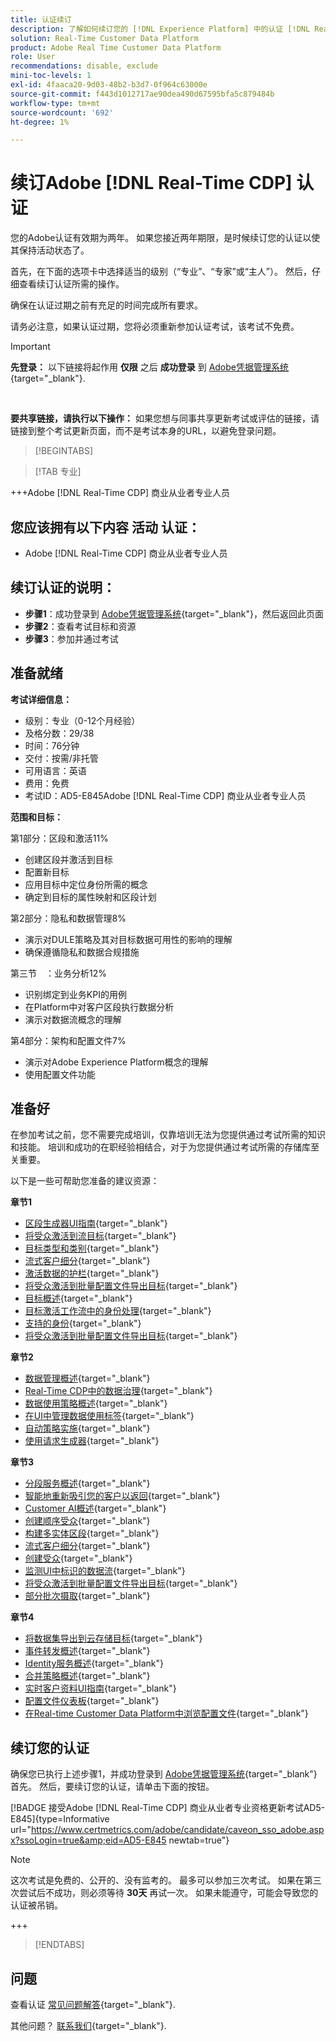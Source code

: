 ```yaml
---
title: 认证续订
description: 了解如何续订您的 [!DNL Experience Platform] 中的认证 [!DNL Real-Time Customer Data Platform].
solution: Real-Time Customer Data Platform
product: Adobe Real Time Customer Data Platform
role: User
recommendations: disable, exclude
mini-toc-levels: 1
exl-id: 4faaca20-9d03-48b2-b3d7-0f964c63000e
source-git-commit: f443d1012717ae90dea490d67595bfa5c879484b
workflow-type: tm+mt
source-wordcount: '692'
ht-degree: 1%

---
```


# 续订Adobe [!DNL Real-Time CDP] 认证

您的Adobe认证有效期为两年。 如果您接近两年期限，是时候续订您的认证以使其保持活动状态了。

首先，在下面的选项卡中选择适当的级别（“专业”、“专家”或“主人”）。 然后，仔细查看续订认证所需的操作。

确保在认证过期之前有充足的时间完成所有要求。

请务必注意，如果认证过期，您将必须重新参加认证考试，该考试不免费。

>[!IMPORTANT]
>
>**先登录：** 以下链接将起作用 **仅限** 之后 **成功登录** 到 [Adobe凭据管理系统](https://www.certmetrics.com/adobe){target="_blank"}.
>
><br>
>
>**要共享链接，请执行以下操作：** 如果您想与同事共享更新考试或评估的链接，请链接到整个考试更新页面，而不是考试本身的URL，以避免登录问题。

>[!BEGINTABS]

>[!TAB 专业]

+++Adobe [!DNL Real-Time CDP] 商业从业者专业人员

## 您应该拥有以下内容 **活动** 认证：

* Adobe [!DNL Real-Time CDP] 商业从业者专业人员

## 续订认证的说明：

* **步骤1**：成功登录到 [Adobe凭据管理系统](https://www.certmetrics.com/adobe){target="_blank"}，然后返回此页面
* **步骤2**：查看考试目标和资源
* **步骤3**：参加并通过考试

## 准备就绪

**考试详细信息：**

* 级别：专业（0-12个月经验）
* 及格分数：29/38
* 时间：76分钟
* 交付：按需/非托管
* 可用语言：英语
* 费用：免费
* 考试ID：AD5-E845Adobe [!DNL Real-Time CDP] 商业从业者专业人员

**范围和目标：**

第1部分：区段和激活11%

* 创建区段并激活到目标
* 配置新目标
* 应用目标中定位身份所需的概念
* 确定到目标的属性映射和区段计划

第2部分：隐私和数据管理8%

* 演示对DULE策略及其对目标数据可用性的影响的理解
* 确保遵循隐私和数据合规措施

第三节　：业务分析12%

* 识别绑定到业务KPI的用例
* 在Platform中对客户区段执行数据分析
* 演示对数据流概念的理解

第4部分：架构和配置文件7%

* 演示对Adobe Experience Platform概念的理解
* 使用配置文件功能

## 准备好

在参加考试之前，您不需要完成培训，仅靠培训无法为您提供通过考试所需的知识和技能。 培训和成功的在职经验相结合，对于为您提供通过考试所需的存储库至关重要。

以下是一些可帮助您准备的建议资源：

**章节1**

* [区段生成器UI指南](https://experienceleague.adobe.com/docs/experience-platform/segmentation/ui/segment-builder.html){target="_blank"}
* [将受众激活到流目标](https://experienceleague.adobe.com/docs/experience-platform/destinations/ui/activate/activate-segment-streaming-destinations.html){target="_blank"}
* [目标类型和类别](https://experienceleague.adobe.com/docs/experience-platform/destinations/destination-types.html){target="_blank"}
* [流式客户细分](https://experienceleague.adobe.com/docs/experience-platform/segmentation/ui/streaming-segmentation.html){target="_blank"}
* [激活数据的护栏](https://experienceleague.adobe.com/docs/experience-platform/destinations/guardrails.html){target="_blank"}
* [将受众激活到批量配置文件导出目标](https://experienceleague.adobe.com/docs/experience-platform/destinations/ui/activate/activate-batch-profile-destinations.html){target="_blank"}
* [目标概述](https://experienceleague.adobe.com/docs/experience-platform/destinations/home.html?lang=zh-Hans){target="_blank"}
* [目标激活工作流中的身份处理](https://experienceleague.adobe.com/docs/experience-platform/destinations/how-destinations-work/identity-handling.html){target="_blank"}
* [支持的身份](https://experienceleague.adobe.com/docs/experience-platform/destinations/catalog/social/facebook.html#supported-identities){target="_blank"}
* [将受众激活到批量配置文件导出目标](https://experienceleague.adobe.com/docs/experience-platform/destinations/ui/activate/activate-batch-profile-destinations.html){target="_blank"}

**章节2**

* [数据管理概述](https://experienceleague.adobe.com/docs/experience-platform/data-governance/home.html?lang=zh-Hans){target="_blank"}
* [Real-Time CDP中的数据治理](https://experienceleague.adobe.com/docs/experience-platform/rtcdp/privacy/data-governance-overview.html){target="_blank"}
* [数据使用策略概述](https://experienceleague.adobe.com/docs/experience-platform/data-governance/policies/overview.html?lang=zh-Hans){target="_blank"}
* [在UI中管理数据使用标签](https://experienceleague.adobe.com/docs/experience-platform/data-governance/labels/user-guide.html?lang=zh-Hant){target="_blank"}
* [自动策略实施](https://experienceleague.adobe.com/docs/experience-platform/data-governance/enforcement/auto-enforcement.html?lang=zh-Hans){target="_blank"}
* [使用请求生成器](https://experienceleague.adobe.com/docs/experience-platform/privacy/ui/user-guide.html?lang=zh-Hans#request-builder){target="_blank"}

**章节3**

* [分段服务概述](https://experienceleague.adobe.com/docs/experience-platform/segmentation/home.html?lang=zh-Hans){target="_blank"}
* [智能地重新吸引您的客户以返回](https://experienceleague.adobe.com/docs/experience-platform/rtcdp/use-cases/personalization-insights-engagement/intelligent-re-engagement.html){target="_blank"}
* [Customer AI概述](https://experienceleague.adobe.com/docs/experience-platform/intelligent-services/customer-ai/overview.html){target="_blank"}
* [创建顺序受众](https://experienceleague.adobe.com/docs/platform-learn/tutorials/audiences/create-sequential-audiences.html){target="_blank"}
* [构建多实体区段](https://experienceleague.adobe.com/docs/platform-learn/getting-started-for-data-architects-and-data-engineers/build-segments.html?lang=en#build-a-multi-entity-segment){target="_blank"}
* [流式客户细分](https://experienceleague.adobe.com/docs/experience-platform/segmentation/ui/streaming-segmentation.html){target="_blank"}
* [创建受众](https://experienceleague.adobe.com/docs/platform-learn/tutorials/audiences/create-audiences.html){target="_blank"}
* [监测UI中标识的数据流](https://experienceleague.adobe.com/docs/experience-platform/dataflows/ui/monitor-identities.html){target="_blank"}
* [将受众激活到批量配置文件导出目标](https://experienceleague.adobe.com/docs/experience-platform/destinations/ui/activate/activate-batch-profile-destinations.html){target="_blank"}
* [部分批次摄取](https://experienceleague.adobe.com/docs/experience-platform/ingestion/batch/partial.html){target="_blank"}

**章节4**

* [将数据集导出到云存储目标](https://experienceleague.adobe.com/docs/experience-platform/destinations/ui/activate/export-datasets.html){target="_blank"}
* [事件转发概述](https://experienceleague.adobe.com/docs/experience-platform/tags/event-forwarding/overview.html){target="_blank"}
* [Identity服务概述](https://experienceleague.adobe.com/docs/experience-platform/identity/home.html?lang=zh-Hans){target="_blank"}
* [合并策略概述](https://experienceleague.adobe.com/docs/experience-platform/profile/merge-policies/overview.html){target="_blank"}
* [实时客户资料UI指南](https://experienceleague.adobe.com/docs/experience-platform/profile/ui/user-guide.html?lang=zh-Hans){target="_blank"}
* [配置文件仪表板](https://experienceleague.adobe.com/docs/experience-platform/dashboards/guides/profiles.html){target="_blank"}
* [在Real-time Customer Data Platform中浏览配置文件](https://experienceleague.adobe.com/docs/experience-platform/rtcdp/profile/profile-browse.html){target="_blank"}

## 续订您的认证

确保您已执行上述步骤1，并成功登录到 [Adobe凭据管理系统](https://www.certmetrics.com/adobe){target="_blank"} 首先。 然后，要续订您的认证，请单击下面的按钮。

[!BADGE 接受Adobe [!DNL Real-Time CDP] 商业从业者专业资格更新考试AD5-E845]{type=Informative url="https://www.certmetrics.com/adobe/candidate/caveon_sso_adobe.aspx?ssoLogin=true&amp;eid=AD5-E845 newtab=true"}

>[!NOTE]
>
>这次考试是免费的、公开的、没有监考的。 最多可以参加三次考试。 如果在第三次尝试后不成功，则必须等待 **30天** 再试一次。 如果未能遵守，可能会导致您的认证被吊销。

+++

>[!ENDTABS]

## 问题

查看认证 [常见问题解答](https://experienceleague.adobe.com/docs/certification/certification/faq.html){target="_blank"}.

其他问题？ [联系我们](mailto:certif@adobe.com){target="_blank"}.
